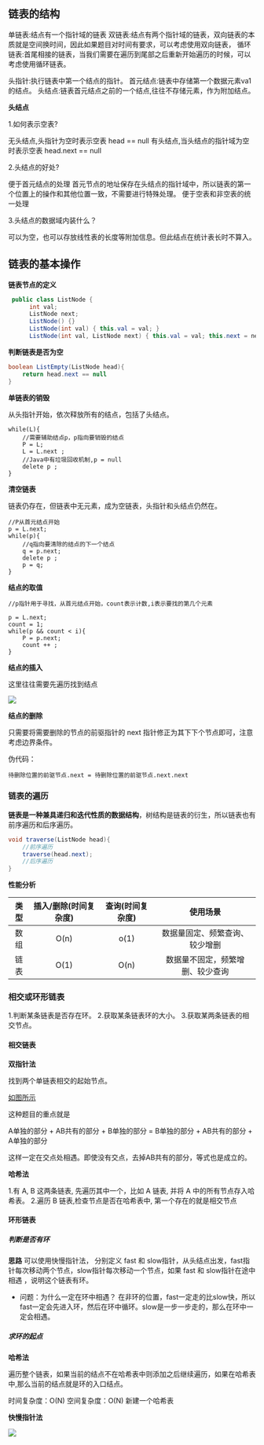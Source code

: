 ## 链表的结构

单链表:结点有一个指针域的链表
双链表:结点有两个指针域的链表，双向链表的本质就是空间换时间，因此如果题目对时间有要求，可以考虑使用双向链表，
循环链表:首尾相接的链表，当我们需要在遍历到尾部之后重新开始遍历的时候，可以考虑使用循环链表。

头指针:执行链表中第一个结点的指针。
首元结点:链表中存储第一个数据元素va1的结点。
头结点:链表首元结点之前的一个结点,往往不存储元素，作为附加结点。

**头结点**

1.如何表示空表?

无头结点,头指针为空时表示空表 head == null
有头结点,当头结点的指针域为空时表示空表 head.next == null

2.头结点的好处?

便于首元结点的处理
    首元节点的地址保存在头结点的指针域中，所以链表的第一个位置上的操作和其他位置一致，不需要进行特殊处理。
便于空表和非空表的统一处理
    
3.头结点的数据域内装什么？

可以为空，也可以存放线性表的长度等附加信息。但此结点在统计表长时不算入。

## 链表的基本操作

**链表节点的定义**

```JAVA
 public class ListNode {
      int val;
      ListNode next;
      ListNode() {}
      ListNode(int val) { this.val = val; }
      ListNode(int val, ListNode next) { this.val = val; this.next = next; }
```

**判断链表是否为空**

```JAVA
boolean ListEmpty(ListNode head){
    return head.next == null
}
```

**单链表的销毁**

从头指针开始，依次释放所有的结点，包括了头结点。

```
while(L){
    //需要辅助结点p，p指向要销毁的结点
    P = L;
    L = L.next ;
    //Java中有垃圾回收机制,p = null
    delete p ;
}   
```

**清空链表**

链表仍存在，但链表中无元素，成为空链表，头指针和头结点仍然在。

```
//P从首元结点开始
p = L.next;
while(p){
    //q指向要清除的结点的下一个结点
    q = p.next;
    delete p ;
    p = q;
}

```

**结点的取值**

```
//p指针用于寻找，从首元结点开始，count表示计数,i表示要找的第几个元素

p = L.next;
count = 1;
while(p && count < i){
    P = p.next;
    count ++ ;
}
```

**结点的插入**

这里往往需要先遍历找到结点

<img src="https://raw.githubusercontent.com/Rananie/imgs_rananie/master/algorithm/basic/%E8%8A%82%E7%82%B9%E7%9A%84%E6%8F%92%E5%85%A5.jpg?token=AHTYULGZZ5YRYNDVR4HFSI275LEC6">


**结点的删除**

只需要将需要删除的节点的前驱指针的 next 指针修正为其下下个节点即可，注意考虑边界条件。

伪代码：

```
待删除位置的前驱节点.next = 待删除位置的前驱节点.next.next
```

### 链表的遍历

**链表是一种兼具递归和迭代性质的数据结构**，树结构是链表的衍生，所以链表也有前序遍历和后序遍历。

```JAVA
void traverse(ListNode head){
    //前序遍历
    traverse(head.next);
    //后序遍历
}
```

**性能分析**

类型 | 插入/删除(时间复杂度) | 查询(时间复杂度) | 使用场景 
:-:|:-:|:-:|:-:
数组|O(n) | o(1) | 数据量固定、频繁查询、较少增删
链表|O(1) | O(n)  | 数据量不固定，频繁增删、较少查询



### 相交或环形链表

1.判断某条链表是否存在环。
2.获取某条链表环的大小。
3.获取某两条链表的相交节点。


#### 相交链表

**双指针法**

找到两个单链表相交的起始节点。

[如图所示](https://assets.leetcode-cn.com/aliyun-lc-upload/uploads/2018/12/14/160_statement.png)

这种题目的重点就是

A单独的部分 + AB共有的部分 + B单独的部分 = B单独的部分 + AB共有的部分 + A单独的部分

这样一定在交点处相遇。即使没有交点，去掉AB共有的部分，等式也是成立的。

**哈希法**

1.有 A, B 这两条链表, 先遍历其中一个，比如 A 链表, 并将 A 中的所有节点存入哈希表。
2.遍历 B 链表,检查节点是否在哈希表中, 第一个存在的就是相交节点

#### 环形链表

##### 判断是否有环

**思路**
可以使用快慢指针法， 分别定义 fast 和 slow指针，从头结点出发，fast指针每次移动两个节点，slow指针每次移动一个节点，如果 fast 和 slow指针在途中相遇 ，说明这个链表有环。

- 问题：为什么一定在环中相遇？
在非环的位置，fast一定走的比slow快，所以fast一定会先进入环，然后在环中循环。slow是一步一步走的，那么在环中一定会相遇。

##### 求环的起点

**哈希法**

遍历整个链表，如果当前的结点不在哈希表中则添加之后继续遍历，如果在哈希表中,那么当前的结点就是环的入口结点。

时间复杂度：O(N)
空间复杂度：O(N) 新建一个哈希表

**快慢指针法**

<img src="../img/leetcode/环形链表入口点.jpg">
